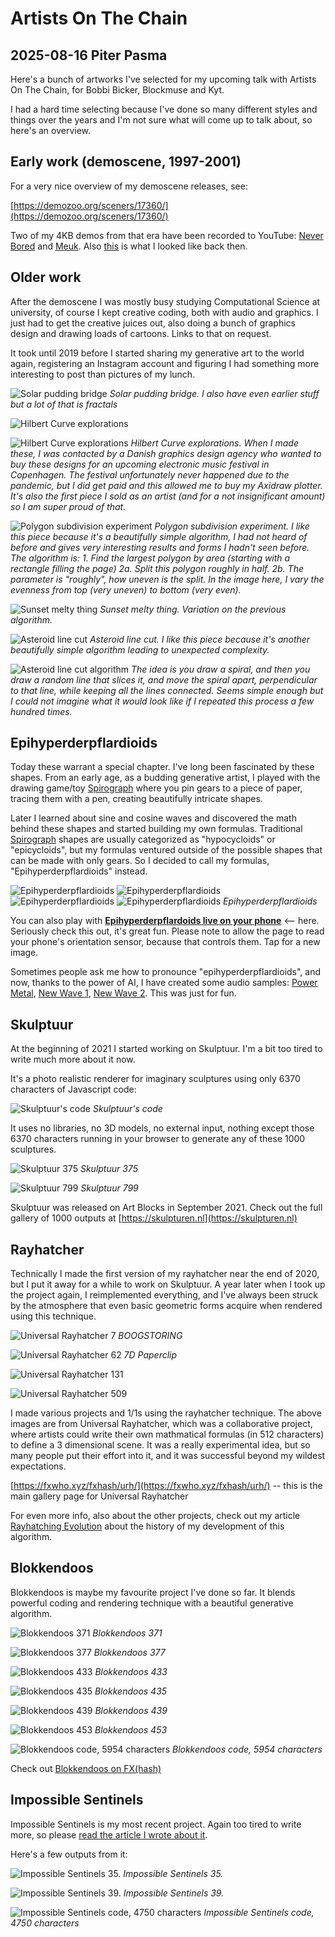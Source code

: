 # Artists On The Chain 

## 2025-08-16 Piter Pasma

Here's a bunch of artworks I've selected for my upcoming talk with Artists On The Chain, for Bobbi Bicker, Blockmuse and Kyt.

I had a hard time selecting because I've done so many different styles and things over the years and I'm not sure what will come up to talk about, so here's an overview.

## Early work (demoscene, 1997-2001)

For a very nice overview of my demoscene releases, see:

[https://demozoo.org/sceners/17360/](https://demozoo.org/sceners/17360/)

Two of my 4KB demos from that era have been recorded to YouTube: [Never Bored](https://www.youtube.com/watch?v=gv-gHBz4hgw) and [Meuk](https://www.youtube.com/watch?v=DYopuMRVN6Q). Also [this](/img/demoscene/ikamb99.jpg) is what I looked like back then.

## Older work 

After the demoscene I was mostly busy studying Computational Science at university, of course I kept creative coding, both with audio and graphics. I just had to get the creative juices out, also doing a bunch of graphics design and drawing loads of cartoons. Links to that on request.

It took until 2019 before I started sharing my generative art to the world again, registering an Instagram account and figuring I had something more interesting to post than pictures of my lunch.

![Solar pudding bridge](bridg-s2160.jpg)
*Solar pudding bridge. I also have even earlier stuff but a lot of that is fractals*

![Hilbert Curve explorations](hilberto5-4k-s.jpg)

![Hilbert Curve explorations](hilberto5-grey-4k-s.jpg)
*Hilbert Curve explorations. When I made these, I was contacted by a Danish graphics design agency who wanted to buy these designs for an upcoming electronic music festival in Copenhagen. The festival unfortunately never happened due to the pandemic, but I did get paid and this allowed me to buy my Axidraw plotter. It's also the first piece I sold as an artist (and for a not insignificant amount) so I am super proud of that.*

![Polygon subdivision experiment](poly-subdivq-s.jpg)
*Polygon subdivision experiment. I like this piece because it's a beautifully simple algorithm, I had not heard of before and gives very interesting results and forms I hadn't seen before. The algorithm is: 1. Find the largest polygon by area (starting with a rectangle filling the page) 2a. Split this polygon roughly in half. 2b. The parameter is "roughly", how uneven is the split. In the image here, I vary the evenness from top (very uneven) to bottom (very even).*

![Sunset melty thing](sunset-melty-thing-s.jpg)
*Sunset melty thing. Variation on the previous algorithm.*

![Asteroid line cut](linecut-2020-10-12-15-19-38-s2160.jpg)
*Asteroid line cut. I like this piece because it's another beautifully simple algorithm leading to unexpected complexity.*

![Asteroid line cut algorithm](algo123.jpg)
*The idea is you draw a spiral, and then you draw a random line that slices it, and move the spiral apart, perpendicular to that line, while keeping all the lines connected. Seems simple enough but I could not imagine what it would look like if I repeated this process a few hundred times.*

## Epihyperderpflardioids

Today these warrant a special chapter. I've long been fascinated by these shapes. From an early age, as a budding generative artist, I played with the drawing game/toy [Spirograph](https://www.google.com/search?q=spirograph&tbs=imgo:1&udm=2) where you pin gears to a piece of paper, tracing them with a pen, creating beautifully intricate shapes.

Later I learned about sine and cosine waves and discovered the math behind these shapes and started building my own formulas. Traditional [Spirograph](https://en.wikipedia.org/wiki/Spirograph) shapes are usually categorized as "hypocycloids" or "epicycloids", but my formulas ventured outside of the possible shapes that can be made with only gears. So I decided to call my formulas, "Epihyperderpflardioids" instead.

![Epihyperderpflardioids](bp6-s2160.jpg)
![Epihyperderpflardioids](2020-03-30-23-43-28-s2160.jpg)
![Epihyperderpflardioids](2020-03-31-00-48-01-s2160.jpg)
![Epihyperderpflardioids](2020-03-31-18-56-31-s2160.jpg)
*Epihyperderpflardioids*

You can also play with **[Epihyperderpflardoids live on your phone](https://piterpasma.nl/epihyperderpflardioids/)** <-- here. Seriously check this out, it's great fun. Please note to allow the page to read your phone's orientation sensor, because that controls them. Tap for a new image. 

Sometimes people ask me how to pronounce "epihyperderpflardioids", and now, thanks to the power of AI, I have created some audio samples: [Power Metal](EPIHYPERDERPFLARDIOIDS.mp3), [New Wave 1](EPIHYPERDERPFLARDIOIDS-newwave1.mp3), [New Wave 2](EPIHYPERDERPFLARDIOIDS-newwave2.mp3). This was just for fun.

## Skulptuur

At the beginning of 2021 I started working on Skulptuur. I'm a bit too tired to write much more about it now.

It's a photo realistic renderer for imaginary sculptures using only 6370 characters of Javascript code:

![Skulptuur's code](code-final4.png)
*Skulptuur's code*

It uses no libraries, no 3D models, no external input, nothing except those 6370 characters running in your browser to generate any of these 1000 sculptures.

![Skulptuur 375](skulptuur375.jpg)
*Skulptuur 375*

![Skulptuur 799](skulptuur799.jpg)
*Skulptuur 799*

Skulptuur was released on Art Blocks in September 2021. Check out the full gallery of 1000 outputs at [https://skulpturen.nl](https://skulpturen.nl)

## Rayhatcher

Technically I made the first version of my rayhatcher near the end of 2020, but I put it away for a while to work on Skulptuur. A year later when I took up the project again, I reimplemented everything, and I've always been struck by the atmosphere that even basic geometric forms acquire when rendered using this technique.

![Universal Rayhatcher 7](URH7-BOOGSTORING.png)
*BOOGSTORING*

![Universal Rayhatcher 62](URH62-7D-paperclip.png)
*7D Paperclip*

![Universal Rayhatcher 131](URH131-Kinda-looks-like-some-sort-of-canyon-or-something.png)

![Universal Rayhatcher 509](URH509-Onduidelijkheid_001.png)

I made various projects and 1/1s using the rayhatcher technique. The above images are from Universal Rayhatcher, which was a collaborative project, where artists could write their own mathmatical formulas (in 512 characters) to define a 3 dimensional scene. It was a really experimental idea, but so many people put their effort into it, and it was successful beyond my wildest expectations.

[https://fxwho.xyz/fxhash/urh/](https://fxwho.xyz/fxhash/urh/) -- this is the main gallery page for Universal Rayhatcher

For even more info, also about the other projects, check out my article [Rayhatching Evolution](https://www.fxhash.xyz/article/rayhatching-evolution) about the history of my development of this algorithm. 

## Blokkendoos

Blokkendoos is maybe my favourite project I've done so far. It blends powerful coding and rendering technique with a beautiful generative algorithm.

![Blokkendoos 371](blokkendoos371.webp)
*Blokkendoos 371*

![Blokkendoos 377](blokkendoos377.webp)
*Blokkendoos 377*

![Blokkendoos 433](blokkendoos433.webp)
*Blokkendoos 433*

![Blokkendoos 435](blokkendoos435.webp)
*Blokkendoos 435*

![Blokkendoos 439](blokkendoos439.webp)
*Blokkendoos 439*

![Blokkendoos 453](blokkendoos453.webp)
*Blokkendoos 453*

![Blokkendoos code, 5954 characters](blokkendoos5954.png)
*Blokkendoos code, 5954 characters*

Check out [Blokkendoos on FX(hash)](https://www.fxhash.xyz/generative/slug/blokkendoos)

## Impossible Sentinels

Impossible Sentinels is my most recent project. Again too tired to write more, so please [read the article I wrote about it](/impossible-sentinels/).

Here's a few outputs from it:

![Impossible Sentinels 35.](impossible-35.jpg)
*Impossible Sentinels 35.*

![Impossible Sentinels 39.](impossible-39.jpg)
*Impossible Sentinels 39.*

![Impossible Sentinels code, 4750 characters](impossible-sentinels-code.png)
*Impossible Sentinels code, 4750 characters*
